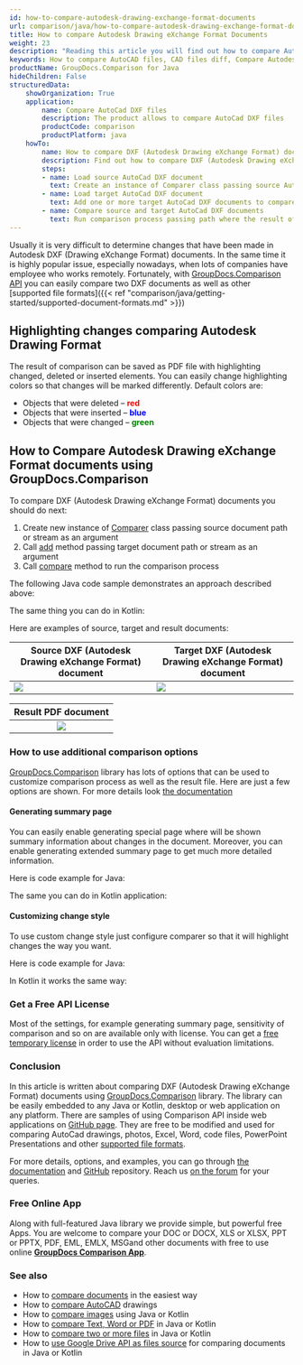 ```yaml
---
id: how-to-compare-autodesk-drawing-exchange-format-documents
url: comparison/java/how-to-compare-autodesk-drawing-exchange-format-documents
title: How to compare Autodesk Drawing eXchange Format Documents
weight: 23
description: "Reading this article you will find out how to compare Autodesk Drawing eXchange Format Documents (DXF)"
keywords: How to compare AutoCAD files, CAD files diff, Compare Autodesk Drawing, Compare DXF
productName: GroupDocs.Comparison for Java
hideChildren: False
structuredData:
    showOrganization: True
    application:
        name: Compare AutoCad DXF files
        description: The product allows to compare AutoCad DXF files
        productCode: comparison
        productPlatform: java
    howTo:
        name: How to compare DXF (Autodesk Drawing eXchange Format) documents
        description: Find out how to compare DXF (Autodesk Drawing eXchange Format) documents
        steps:
        - name: Load source AutoCad DXF document
          text: Create an instance of Comparer class passing source AutoCad DXF document as a constructor parameter
        - name: Load target AutoCad DXF document
          text: Add one or more target AutoCad DXF documents to compare them with source one
        - name: Compare source and target AutoCad DXF documents
          text: Run comparison process passing path where the result of the comparison will be saved
---
```

Usually it is very difficult to determine changes that have been made in Autodesk DXF (Drawing eXchange Format) documents. In the same time it is highly popular issue, especially nowadays, when lots of companies have employee who works remotely. Fortunately, with [GroupDocs.Comparison API](https://products.groupdocs.com/comparison/java) you can easily compare two DXF documents as well as other [supported file formats]({{< ref "comparison/java/getting-started/supported-document-formats.md" >}})

## Highlighting changes comparing Autodesk Drawing Format

The result of comparison can be saved as PDF file with highlighting changed, deleted or inserted elements. You can easily change highlighting colors so that changes will be marked differently. Default colors are:

*   Objects that were deleted – <font color="red">**red**</font>
*   Objects that were inserted – <font color="blue">**blue**</font>
*   Objects that were changed – <font color="green">**green**</font>

## How to Compare Autodesk Drawing eXchange Format documents using GroupDocs.Comparison

To compare DXF (Autodesk Drawing eXchange Format) documents you should do next:

1. Create new instance of [Comparer](https://apireference.groupdocs.com/comparison/java/com.groupdocs.comparison/Comparer) class passing source document path or stream as an argument
2. Call [add](https://apireference.groupdocs.com/comparison/java/com.groupdocs.comparison/Comparer#add(java.lang.String)) method passing target document path or stream as an argument
3. Call [compare](https://apireference.groupdocs.com/comparison/java/com.groupdocs.comparison/Comparer#compare(java.lang.String)) method to run the comparison process

The following Java code sample demonstrates an approach described above:

<script src="https://gist.github.com/groupdocs-comparison-gists/c7a7f2c57521c83202818207264b6536.js"></script>

The same thing you can do in Kotlin:

<script src="https://gist.github.com/groupdocs-comparison-gists/b115da918c69f21d1ce7a36dc2874c98.js"></script>

Here are examples of source, target and result documents:

| Source DXF (Autodesk Drawing eXchange Format) document                                           | Target DXF (Autodesk Drawing eXchange Format) document                                           |
|--------------------------------------------------------------------------------------------------|--------------------------------------------------------------------------------------------------|
| ![](/comparison/java/images/how-to-compare-autodesk-drawing-exchange-format-documents-source.png) | ![](/comparison/java/images/how-to-compare-autodesk-drawing-exchange-format-documents-target.png) |

|                    Result PDF document                                                           |
|:------------------------------------------------------------------------------------------------:|
| ![](/comparison/java/images/how-to-compare-autodesk-drawing-exchange-format-documents-result.png) |


### How to use additional comparison options

[GroupDocs.Comparison](https://products.groupdocs.com/comparison/java/) library has lots of options that can be used to customize comparison process as well as the result file. Here are just a few options are shown. For more details look [the documentation](/comparison/java/getting-started/)

#### Generating summary page

You can easily enable generating special page where will be shown summary information about changes in the document. Moreover, you can enable generating extended summary page to get much more detailed information. 

Here is code example for Java:

<script src="https://gist.github.com/groupdocs-comparison-gists/6820d8c552709a6bb49923f2633ce20f.js"></script>

The same you can do in Kotlin application:

<script src="https://gist.github.com/groupdocs-comparison-gists/40d05bf0aaf79e156fb57123d59e62f6.js"></script>

#### Customizing change style

To use custom change style just configure comparer so that it will highlight changes the way you want.

Here is code example for Java:

<script src="https://gist.github.com/groupdocs-comparison-gists/34cd530807eb1d374774c73978e055c2.js"></script>

In Kotlin it works the same way:

<script src="https://gist.github.com/groupdocs-comparison-gists/6ebabe0c0626c7bbabb12ae355b09b4f.js"></script>

### Get a Free API License

Most of the settings, for example generating summary page, sensitivity of comparison and so on are available only with license. You can get a [free temporary license](https://purchase.groupdocs.com/temporary-license) in order to use the API without evaluation limitations.

### Conclusion

In this article is written about comparing DXF (Autodesk Drawing eXchange Format) documents using [GroupDocs.Comparison](https://products.groupdocs.com/comparison/java/) library. The library can be easily embedded to any Java or Kotlin, desktop or web application on any platform. There are samples of using Comparison API inside web applications on [GitHub page](https://github.com/groupdocs-comparison/GroupDocs.Comparison-for-Java). They are free to be modified and used for comparing AutoCad drawings, photos, Excel, Word, code files, PowerPoint Presentations and other [supported file formats](/comparison/java/supported-document-formats/).

For more details, options, and examples, you can go through [the documentation](/comparison/java/getting-started/) and [GitHub](https://github.com/groupdocs-comparison) repository. Reach us [on the forum](https://forum.groupdocs.com/) for your queries.

### Free Online App
Along with full-featured Java library we provide simple, but powerful free Apps.
You are welcome to compare your DOC or DOCX, XLS or XLSX, PPT or PPTX, PDF, EML, EMLX, MSGand other documents with free to use online **[GroupDocs Comparison App](https://products.groupdocs.app/comparison)**.

### See also

* How to [compare documents](/comparison/java/how-to-compare-documents-in-the-easiest-way) in the easiest way
* How to [compare AutoCAD](/comparison/java/how-to-compare-autocad-drawings) drawings
* How to [compare images](/comparison/java/how-to-compare-images-using-java-or-kotlin) using Java or Kotlin
* How to [compare Text, Word or PDF](/comparison/java/how-to-compare-text-word-pdf-in-java-or-kotlin) in Java or Kotlin
* How to [compare two or more files](/comparison/java/how-to-compare-two-or-more-files-in-java-or-kotlin) in Java or Kotlin
* How to [use Google Drive API as files source](/comparison/java/how-to-use-google-drive-api-as-files-source-for-comparison-api) for comparing documents in Java or Kotlin
